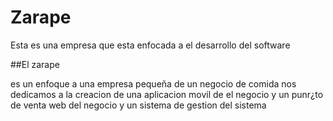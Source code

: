 # Zarape
Esta es una empresa que esta enfocada a el desarrollo del software 

##El zarape

es un enfoque a una empresa pequeña de un negocio de comida nos dedicamos a la creacion de 
una aplicacion movil de el negocio y un punr¿to de venta web del negocio y un sistema de gestion 
del sistema

